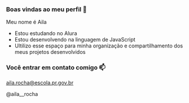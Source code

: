 ### Boas vindas ao meu perfil 💜

Meu nome é Aila 

- Estou estudando no Alura
- Estou desenvolvendo na linguagem de JavaScript
- Ultilizo esse espaço para minha organização e compartilhamento dos meus projetos desenvolvidos

### Você entrar em contato comigo 📫

aila.rocha@escola.pr.gov.br

@aila__rocha
